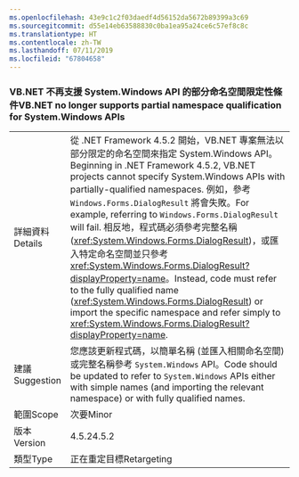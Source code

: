 ```yaml
---
ms.openlocfilehash: 43e9c1c2f03daedf4d56152da5672b89399a3c69
ms.sourcegitcommit: d55e14eb63588830c0ba1ea95a24ce6c57ef8c8c
ms.translationtype: HT
ms.contentlocale: zh-TW
ms.lasthandoff: 07/11/2019
ms.locfileid: "67804658"
---
```

### <a name="vbnet-no-longer-supports-partial-namespace-qualification-for-systemwindows-apis"></a><span data-ttu-id="25d1f-101">VB.NET 不再支援 System.Windows API 的部分命名空間限定性條件</span><span class="sxs-lookup"><span data-stu-id="25d1f-101">VB.NET no longer supports partial namespace qualification for System.Windows APIs</span></span>

|   |   |
|---|---|
|<span data-ttu-id="25d1f-102">詳細資料</span><span class="sxs-lookup"><span data-stu-id="25d1f-102">Details</span></span>|<span data-ttu-id="25d1f-103">從 .NET Framework 4.5.2 開始，VB.NET 專案無法以部分限定的命名空間來指定 System.Windows API。</span><span class="sxs-lookup"><span data-stu-id="25d1f-103">Beginning in .NET Framework 4.5.2, VB.NET projects cannot specify System.Windows APIs with partially-qualified namespaces.</span></span> <span data-ttu-id="25d1f-104">例如，參考 <code>Windows.Forms.DialogResult</code> 將會失敗。</span><span class="sxs-lookup"><span data-stu-id="25d1f-104">For example, referring to <code>Windows.Forms.DialogResult</code> will fail.</span></span> <span data-ttu-id="25d1f-105">相反地，程式碼必須參考完整名稱 (<xref:System.Windows.Forms.DialogResult>)，或匯入特定命名空間並只參考 <xref:System.Windows.Forms.DialogResult?displayProperty=name>。</span><span class="sxs-lookup"><span data-stu-id="25d1f-105">Instead, code must refer to the fully qualified name (<xref:System.Windows.Forms.DialogResult>) or import the specific namespace and refer simply to <xref:System.Windows.Forms.DialogResult?displayProperty=name>.</span></span>|
|<span data-ttu-id="25d1f-106">建議</span><span class="sxs-lookup"><span data-stu-id="25d1f-106">Suggestion</span></span>|<span data-ttu-id="25d1f-107">您應該更新程式碼，以簡單名稱 (並匯入相關命名空間) 或完整名稱參考 <code>System.Windows</code> API。</span><span class="sxs-lookup"><span data-stu-id="25d1f-107">Code should be updated to refer to <code>System.Windows</code> APIs either with simple names (and importing the relevant namespace) or with fully qualified names.</span></span>|
|<span data-ttu-id="25d1f-108">範圍</span><span class="sxs-lookup"><span data-stu-id="25d1f-108">Scope</span></span>|<span data-ttu-id="25d1f-109">次要</span><span class="sxs-lookup"><span data-stu-id="25d1f-109">Minor</span></span>|
|<span data-ttu-id="25d1f-110">版本</span><span class="sxs-lookup"><span data-stu-id="25d1f-110">Version</span></span>|<span data-ttu-id="25d1f-111">4.5.2</span><span class="sxs-lookup"><span data-stu-id="25d1f-111">4.5.2</span></span>|
|<span data-ttu-id="25d1f-112">類型</span><span class="sxs-lookup"><span data-stu-id="25d1f-112">Type</span></span>|<span data-ttu-id="25d1f-113">正在重定目標</span><span class="sxs-lookup"><span data-stu-id="25d1f-113">Retargeting</span></span>|

